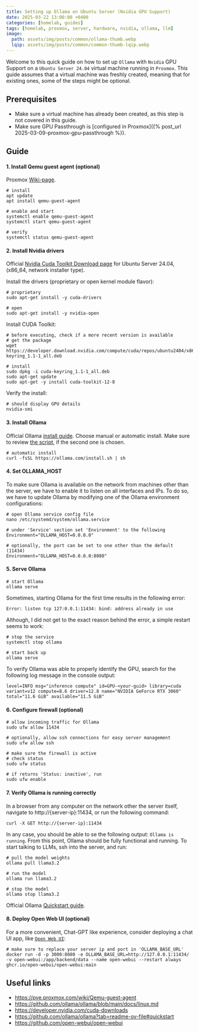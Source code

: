 ```yaml
---
title: Setting up Ollama on Ubuntu Server (Nvidia GPU Support)
date: 2025-03-22 13:00:00 +0400
categories: [homelab, guides]
tags: [homelab, proxmox, server, hardware, nvidia, ollama, llm]
image:
  path: assets/img/posts/common/ollama-thumb.webp
  lqip: assets/img/posts/common/common-thumb-lqip.webp
---
```


Welcome to this quick guide on how to set up `Ollama` with `Nvidia` GPU Support on a `Ubuntu Server 24.04` virtual machine running in `Proxmox`. This guide assumes that a virtual machine was freshly created, meaning that for existing ones, some of the steps might be optional.

## Prerequisites

- Make sure a virtual machine has already been created, as this step is not covered in this guide.
- Make sure GPU Passthrough is [configured in Proxmox]({% post_url 2025-03-09-proxmox-gpu-passthrough %}).

## Guide

#### 1. Install Qemu guest agent (optional)

Proxmox [Wiki-page](https://pve.proxmox.com/wiki/Qemu-guest-agent).

```shell
# install
apt update
apt install qemu-guest-agent

# enable and start
systemctl enable qemu-guest-agent
systemctl start qemu-guest-agent

# verify
systemctl status qemu-guest-agent
```

#### 2. Install Nvidia drivers

Official [Nvidia Cuda Toolkit Download page](https://developer.nvidia.com/cuda-downloads?target_os=Linux&target_arch=x86_64&Distribution=Ubuntu&target_version=24.04&target_type=deb_network) for Ubuntu Server 24.04, (x86_64, network installer type).

Install the drivers (proprietary or open kernel module flavor):

```shell
# proprietary
sudo apt-get install -y cuda-drivers

# open
sudo apt-get install -y nvidia-open
```

Install CUDA Toolkit:

```shell
# before executing, check if a more recent version is available
# get the package
wget https://developer.download.nvidia.com/compute/cuda/repos/ubuntu2404/x86_64/cuda-keyring_1.1-1_all.deb

# install
sudo dpkg -i cuda-keyring_1.1-1_all.deb
sudo apt-get update
sudo apt-get -y install cuda-toolkit-12-8
```

Verify the install:

```shell
# should display GPU details
nvidia-smi 
```

#### 3. Install Ollama

Official Ollama [install guide](https://github.com/ollama/ollama/blob/main/docs/linux.md). Choose manual or automatic install. Make sure to review [the script](https://ollama.com/install.sh), if the second one is chosen.

```shell
# automatic install
curl -fsSL https://ollama.com/install.sh | sh
```

#### 4. Set OLLAMA_HOST

To make sure Ollama is available on the network from machines other than the server, we have to enable it to listen on all interfaces and IPs. To do so, we have to update Ollama by modifying one of the Ollama environment configurations:

```shell
# open Ollama service config file
nano /etc/systemd/system/ollama.service

# under 'Service' section set 'Environment' to the following
Environment="OLLAMA_HOST=0.0.0.0"

# optionally, the port can be set to one other than the default (11434)
Environment="OLLAMA_HOST=0.0.0.0:8080"
```

#### 5. Serve Ollama

```shell
# start Ollama
ollama serve
```

Sometimes, starting Ollama for the first time results in the following error:

```
Error: listen tcp 127:0.0.1:11434: bind: address already in use
```

Although, I did not get to the exact reason behind the error, a simple restart seems to work:

```shell
# stop the service
systemctl stop ollama

# start back up
ollama serve
```

To verify Ollama was able to properly identify the GPU, search for the following log message in the console output:

```
level=INFO msg="inference compute" id=GPU-<your-guid> library=cuda variant=v12 compute=8.6 driver=12.8 name="NVIDIA GeForce RTX 3060" total="11.6 GiB" available="11.5 GiB"
```

#### 6. Configure firewall (optional)

```shell
# allow incoming traffic for Ollama
sudo ufw allow 11434

# optionally, allow ssh connections for easy server management
sudo ufw allow ssh

# make sure the firewall is active
# check status 
sudo ufw status

# if returns 'Status: inactive', run 
sudo ufw enable
```

#### 7. Verify Ollama is running correctly

In a browser from any computer on the network other the server itself, navigate to http://{server-ip}:11434, or run the following command:

```shell
curl -X GET http://{server-ip}:11434
```

In any case, you should be able to se the following output: `Ollama is running`. From this point, Ollama should be fully functional and running. To start talking to LLMs, ssh into the server, and run:

```shell
# pull the model weights
ollama pull llama3.2

# run the model
ollama run llama3.2

# stop the model
ollama stop llama3.2
```

Official Ollama [Quickstart guide](https://github.com/ollama/ollama?tab=readme-ov-file#quickstart).

#### 8. Deploy Open Web UI (optional)

For a more convenient, Chat-GPT like experience, consider deploying a chat UI app, like [`Open Web UI`](https://github.com/open-webui/open-webui):

```shell
# make sure to replace your server ip and port in 'OLLAMA_BASE_URL'
docker run -d -p 3000:8080 -e OLLAMA_BASE_URL=http://127.0.0.1:11434/ -v open-webui:/app/backend/data --name open-webui --restart always ghcr.io/open-webui/open-webui:main
```

## Useful links

- <https://pve.proxmox.com/wiki/Qemu-guest-agent>
- <https://github.com/ollama/ollama/blob/main/docs/linux.md>
- <https://developer.nvidia.com/cuda-downloads>
- <https://github.com/ollama/ollama?tab=readme-ov-file#quickstart>
- <https://github.com/open-webui/open-webui>